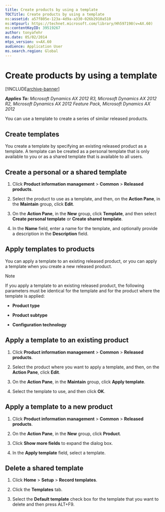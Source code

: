 ```yaml
---
title: Create products by using a template
TOCTitle: Create products by using a template
ms:assetid: a57f805e-123a-4d9a-a330-026b2910a510
ms:mtpsurl: https://technet.microsoft.com/library/Hh597198(v=AX.60)
ms:contentKeyID: 39519267
author: tonyafehr
ms.date: 05/02/2014
mtps_version: v=AX.60
audience: Application User
ms.search.region: Global
---
```


# Create products by using a template 


[!INCLUDE[archive-banner](includes/archive-banner.md)]


_**Applies To:** Microsoft Dynamics AX 2012 R3, Microsoft Dynamics AX 2012 R2, Microsoft Dynamics AX 2012 Feature Pack, Microsoft Dynamics AX 2012_

You can use a template to create a series of similar released products.

## Create templates

You create a template by specifying an existing released product as a template. A template can be created as a personal template that is only available to you or as a shared template that is available to all users.

## Create a personal or a shared template

1.  Click **Product information management** \> **Common** \> **Released products**.

2.  Select the product to use as a template, and then, on the **Action Pane**, in the **Maintain** group, click **Edit**.

3.  On the **Action Pane**, in the **New** group, click **Template**, and then select **Create personal template** or **Create shared template**.

4.  In the **Name** field, enter a name for the template, and optionally provide a description in the **Description** field.

## Apply templates to products

You can apply a template to an existing released product, or you can apply a template when you create a new released product.


> [!NOTE]
> <P>If you apply a template to an existing released product, the following parameters must be identical for the template and for the product where the template is applied:</P>
> <UL>
> <LI>
> <P><STRONG>Product type</STRONG></P>
> <LI>
> <P><STRONG>Product subtype</STRONG></P>
> <LI>
> <P><STRONG>Configuration technology</STRONG></P></LI></UL>



## Apply a template to an existing product

1.  Click **Product information management** \> **Common** \> **Released products**.

2.  Select the product where you want to apply a template, and then, on the **Action Pane**, click **Edit**.

3.  On the **Action Pane**, in the **Maintain** group, click **Apply template**.

4.  Select the template to use, and then click **OK**.

## Apply a template to a new product

1.  Click **Product information management** \> **Common** \> **Released products**.

2.  On the **Action Pane**, in the **New** group, click **Product**.

3.  Click **Show more fields** to expand the dialog box.

4.  In the **Apply template** field, select a template.

## Delete a shared template

1.  Click **Home** \> **Setup** \> **Record templates**.

2.  Click the **Templates** tab.

3.  Select the **Default template** check box for the template that you want to delete and then press ALT+F9.

  


